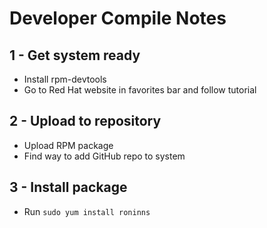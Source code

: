 # Developer Compile Notes
## 1 - Get system ready
- Install rpm-devtools
- Go to Red Hat website in favorites bar and follow tutorial
## 2 - Upload to repository
- Upload RPM package
- Find way to add GitHub repo to system
## 3 - Install package
- Run `sudo yum install roninns`
